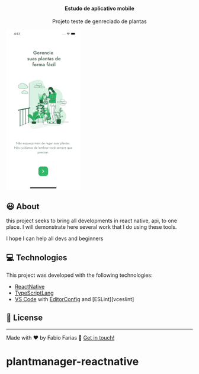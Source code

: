 <h4 align="center">
    Estudo de aplicativo mobile <br>
</h4>
<p align="center">
Projeto teste de genreciado de plantas
</p>


![App Screenshot](https://github.com/frf/images-apps/blob/main/plantmanager.gif?raw=true)

## :smiley: About

this project seeks to bring all developments in react native, api, to one place. I will demonstrate here several work that I do using these tools.

I hope I can help all devs and beginners
## :computer: Technologies
This project was developed with the following technologies:

- [ReactNative](https://reactnative.dev/)
- [TypeScriptLang](https://www.typescriptlang.org/docs/handbook/react.html)
- [VS Code][vscode] with [EditorConfig][vceditconfig] and [ESLint][vceslint]

## :memo: License
---

Made with ♥ by Fabio Farias :wave: [Get in touch!](https://linkedin.com/in/fabiorochafarias/)

[ts]: https://www.typescriptlang.org
[vscode]: https://code.visualstudio.com/
[yarn]: https://yarnpkg.com/
[vceditconfig]: https://marketplace.visualstudio.com/items?itemName=EditorConfig.EditorConfig

# plantmanager-reactnative
